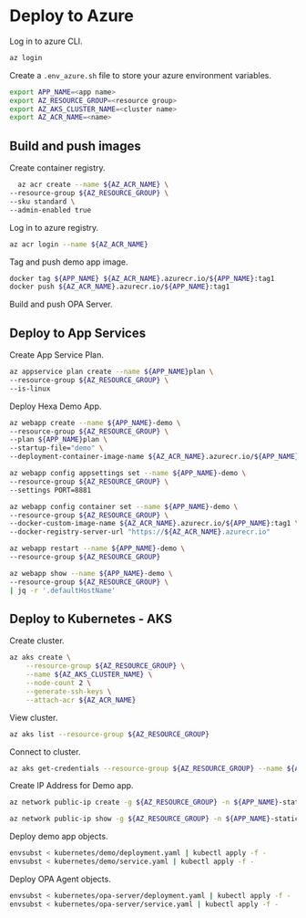 # Deploy to Azure

Log in to azure CLI.

```bash
az login
```

Create a `.env_azure.sh` file to store your azure environment variables.

```bash
export APP_NAME=<app name>
export AZ_RESOURCE_GROUP=<resource group>
export AZ_AKS_CLUSTER_NAME=<cluster name>
export AZ_ACR_NAME=<name>
```

## Build and push images

Create container registry.

```bash
  az acr create --name ${AZ_ACR_NAME} \
--resource-group ${AZ_RESOURCE_GROUP} \
--sku standard \
--admin-enabled true
```

Log in to azure registry.

```bash
az acr login --name ${AZ_ACR_NAME}
```

Tag and push demo app image.

```bash
docker tag ${APP_NAME} ${AZ_ACR_NAME}.azurecr.io/${APP_NAME}:tag1
docker push ${AZ_ACR_NAME}.azurecr.io/${APP_NAME}:tag1
```

Build and push OPA Server.

## Deploy to App Services


Create App Service Plan.

```bash
az appservice plan create --name ${APP_NAME}plan \
--resource-group ${AZ_RESOURCE_GROUP} \
--is-linux
```

Deploy Hexa Demo App.

```bash
az webapp create --name ${APP_NAME}-demo \
--resource-group ${AZ_RESOURCE_GROUP} \
--plan ${APP_NAME}plan \
--startup-file="demo" \
--deployment-container-image-name ${AZ_ACR_NAME}.azurecr.io/${APP_NAME}:tag1

az webapp config appsettings set --name ${APP_NAME}-demo \
--resource-group ${AZ_RESOURCE_GROUP} \
--settings PORT=8881

az webapp config container set --name ${APP_NAME}-demo \
--resource-group ${AZ_RESOURCE_GROUP} \
--docker-custom-image-name ${AZ_ACR_NAME}.azurecr.io/${APP_NAME}:tag1 \
--docker-registry-server-url "https://${AZ_ACR_NAME}.azurecr.io"

az webapp restart --name ${APP_NAME}-demo \
--resource-group ${AZ_RESOURCE_GROUP}

az webapp show --name ${APP_NAME}-demo \
--resource-group ${AZ_RESOURCE_GROUP} \
| jq -r '.defaultHostName'
```

## Deploy to Kubernetes - AKS

Create cluster.

```bash
az aks create \
    --resource-group ${AZ_RESOURCE_GROUP} \
    --name ${AZ_AKS_CLUSTER_NAME} \
    --node-count 2 \
    --generate-ssh-keys \
    --attach-acr ${AZ_ACR_NAME}
```

View cluster.

```bash
az aks list --resource-group ${AZ_RESOURCE_GROUP}
```

Connect to cluster.

```bash
az aks get-credentials --resource-group ${AZ_RESOURCE_GROUP} --name ${AZ_AKS_CLUSTER_NAME}
```

Create IP Address for Demo app.

```bash
az network public-ip create -g ${AZ_RESOURCE_GROUP} -n ${APP_NAME}-static-ip --allocation-method static
```

```bash
az network public-ip show -g ${AZ_RESOURCE_GROUP} -n ${APP_NAME}-static-ip
```

Deploy demo app objects.

```bash
envsubst < kubernetes/demo/deployment.yaml | kubectl apply -f -
envsubst < kubernetes/demo/service.yaml | kubectl apply -f -
```

Deploy OPA Agent objects.

```bash
envsubst < kubernetes/opa-server/deployment.yaml | kubectl apply -f -
envsubst < kubernetes/opa-server/service.yaml | kubectl apply -f -
```
